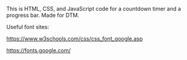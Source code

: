 This is HTML, CSS, and JavaScript code for a countdown timer and a progress bar. Made for DTM.


Useful font sites:

https://www.w3schools.com/css/css_font_google.asp

https://fonts.google.com/
